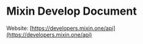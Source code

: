 # Mixin Develop Document

Website: [https://developers.mixin.one/api](https://developers.mixin.one/api)
